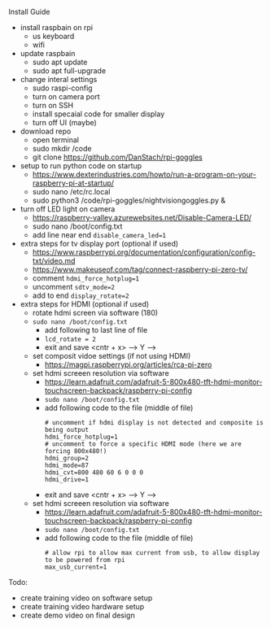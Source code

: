 Install Guide 
- install raspbain on rpi
  - us keyboard
  - wifi
- update raspbain
  - sudo apt update
  - sudo apt full-upgrade
- change interal settings
  - sudo raspi-config
  - turn on camera port
  - turn on SSH
  - install specaial code for smaller display
  - turn off UI (maybe)
- download repo
  - open terminal
  - sudo mkdir /code
  - git clone https://github.com/DanStach/rpi-goggles
- setup to run python code on startup
  - https://www.dexterindustries.com/howto/run-a-program-on-your-raspberry-pi-at-startup/
  - sudo nano /etc/rc.local
  - sudo python3 /code/rpi-goggles/nightvisiongoggles.py &
- turn off LED light on camera
  - https://raspberry-valley.azurewebsites.net/Disable-Camera-LED/
  - sudo nano /boot/config.txt
  - add line near end `disable_camera_led=1`
- extra steps for tv display port (optional if used)
  - https://www.raspberrypi.org/documentation/configuration/config-txt/video.md
  - https://www.makeuseof.com/tag/connect-raspberry-pi-zero-tv/
  - comment `hdmi_force_hotplug=1`
  - uncomment `sdtv_mode=2`
  - add to end `display_rotate=2`
- extra steps for HDMI (optional if used)
  - rotate hdmi screen via software (180)
  - `sudo nano /boot/config.txt`
    - add following to last line of file
    - `lcd_rotate = 2`
    - exit and save <cntr + x> --> Y --> <enter>
  - set composit vidoe settings (if not using HDMI)
    - https://magpi.raspberrypi.org/articles/rca-pi-zero
  - set hdmi screeen resolution via software
    - https://learn.adafruit.com/adafruit-5-800x480-tft-hdmi-monitor-touchscreen-backpack/raspberry-pi-config
    - `sudo nano /boot/config.txt`
    - add following code to the file (middle of file)
      ```
      # uncomment if hdmi display is not detected and composite is being output
      hdmi_force_hotplug=1
      # uncomment to force a specific HDMI mode (here we are forcing 800x480!)
      hdmi_group=2
      hdmi_mode=87
      hdmi_cvt=800 480 60 6 0 0 0
      hdmi_drive=1
      ```
    - exit and save <cntr + x> --> Y --> <enter>
  - set hdmi screeen resolution via software
    - https://learn.adafruit.com/adafruit-5-800x480-tft-hdmi-monitor-touchscreen-backpack/raspberry-pi-config
    - `sudo nano /boot/config.txt`
    - add following code to the file (middle of file)
      ```
      # allow rpi to allow max current from usb, to allow display to be powered from rpi
      max_usb_current=1
      ```



Todo: 
- create training video on software setup
- create training video hardware setup
- create demo video on final design
